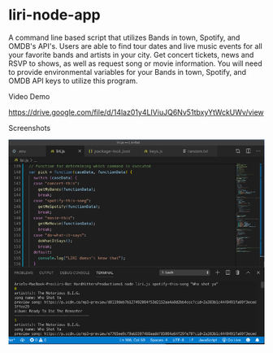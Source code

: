 # liri-node-app

A command line based script that utilizes Bands in town, Spotify, and OMDB's API's.
Users are able to find tour dates and live music events for all your favorite bands and artists in your city. Get concert tickets, news and RSVP to shows, as well as request song or movie information.
You will need to provide environmental variables for your Bands in town, Spotify, and OMDB API keys to utilize this program.



Video Demo 

https://drive.google.com/file/d/14laz01y4LIViuJQ6Nv51tbxyYtWckUWv/view


Screenshots 



![Image of Spotify Example](https://github.com/Stylistik/liri-node-app/blob/master/Spotify-example.png?raw=true)
